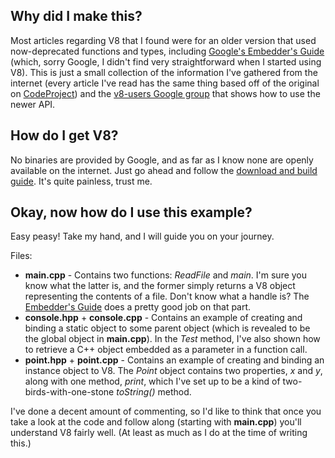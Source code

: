 Why did I make this?
--------------------

Most articles regarding V8 that I found were for an older version that used now-deprecated functions and types, including [Google's Embedder's Guide](https://developers.google.com/v8/embed) (which, sorry Google, I didn't find very straightforward when I started using V8). This is just a small collection of the information I've gathered from the internet (every article I've read has the same thing based off of the original on [CodeProject](http://www.codeproject.com/Articles/29109/Using-V8-Google-s-Chrome-JavaScript-Virtual-Machin)) and the [v8-users Google group](https://groups.google.com/forum/#!forum/v8-users) that shows how to use the newer API.

How do I get V8?
----------------

No binaries are provided by Google, and as far as I know none are openly available on the internet. Just go ahead and follow the [download and build guide](https://developers.google.com/v8/build). It's quite painless, trust me.

Okay, now how do I use this example?
------------------------------------

Easy peasy! Take my hand, and I will guide you on your journey.

Files:
* **main.cpp** - Contains two functions: *ReadFile* and *main*. I'm sure you know what the latter is, and the former simply returns a V8 object representing the contents of a file. Don't know what a handle is? The [Embedder's Guide](https://developers.google.com/v8/embed#handles) does a pretty good job on that part.
* **console.hpp** + **console.cpp** - Contains an example of creating and binding a static object to some parent object (which is revealed to be the global object in **main.cpp**). In the *Test* method, I've also shown how to retrieve a C++ object embedded as a parameter in a function call.
* **point.hpp** + **point.cpp** - Contains an example of creating and binding an instance object to V8. The *Point* object contains two properties, *x* and *y*, along with one method, *print*, which I've set up to be a kind of two-birds-with-one-stone *toString()* method.

I've done a decent amount of commenting, so I'd like to think that once you take a look at the code and follow along (starting with **main.cpp**) you'll understand V8 fairly well. (At least as much as I do at the time of writing this.)
